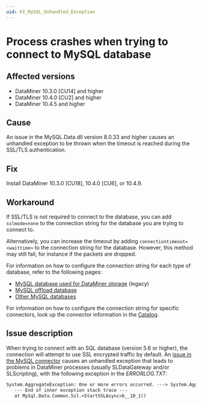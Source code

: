 ```yaml
---
uid: KI_MySQL_Unhandled_Exception
---
```


# Process crashes when trying to connect to MySQL database

## Affected versions

- DataMiner 10.3.0 [CU14] and higher
- DataMiner 10.4.0 [CU2] and higher
- DataMiner 10.4.5 and higher

## Cause

An issue in the MySQL.Data.dll version 8.0.33 and higher causes an unhandled exception to be thrown when the timeout is reached during the SSL/TLS authentication.

## Fix

Install DataMiner 10.3.0 [CU18], 10.4.0 [CU6], or 10.4.9<!--RN 40200-->.

## Workaround

If SSL/TLS is not required to connect to the database, you can add `sslmode=none` to the connection string for the database you are trying to connect to.

Alternatively, you can increase the timeout by adding `connectiontimeout=<waittime>` to the connection string for the database. However, this method may still fail, for instance if the packets are dropped.

For information on how to configure the connection string for each type of database, refer to the following pages:

- [MySQL database used for DataMiner storage](xref:Configuring_MySQL_database_in_Cube) (legacy)
- [MySQL offload database](xref:Setting_up_an_offload_database)
- [Other MySQL databases](xref:Configuring_an_additional_database)

For information on how to configure the connection string for specific connectors, look up the connector information in the [Catalog](https://catalog.dataminer.services/).

## Issue description

When trying to connect with an SQL database (version 5.6 or higher), the connection will attempt to use SSL encrypted traffic by default. An [issue in the MySQL connector](https://bugs.mysql.com/bug.php?id=115572) causes an unhandled exception that leads to problems in DataMiner processes (usually SLDataGateway and/or SLScripting), with the following exception in the *ERRORLOG.TXT*:

```txt
System.AggregateException: One or more errors occurred. ---> System.AggregateException: Authentication to host '<host>' failed. ---> System.IO.IOException: I/O error occurred.
   --- End of inner exception stack trace ---
   at MySql.Data.Common.Ssl.<StartSSLAsync>b__10_1()
```
